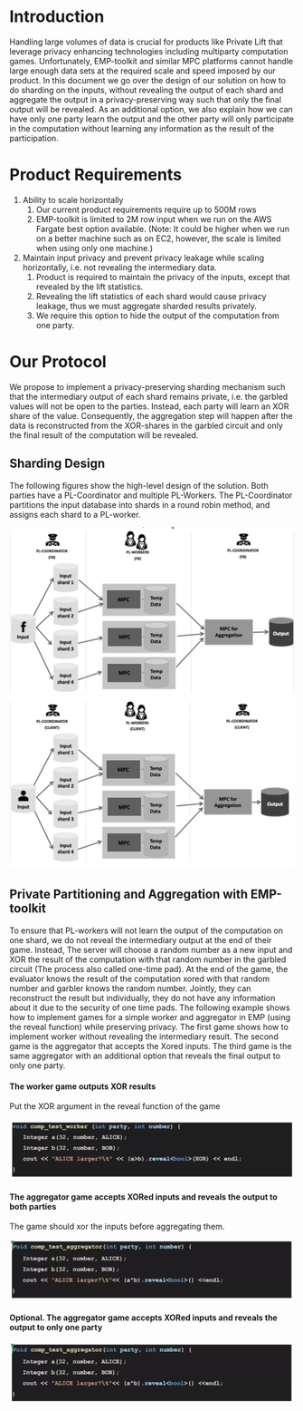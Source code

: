 # Introduction
Handling large volumes of data is crucial for products like Private Lift that leverage privacy enhancing technologies including multiparty computation games. Unfortunately, EMP-toolkit and similar MPC platforms cannot handle large enough data sets at the required scale and speed imposed by our product. In this document we go over the design of our solution on how to do sharding on the inputs, without revealing the output of each shard and aggregate the output in a privacy-preserving way such that only the final output will be revealed. As an additional option, we also explain how we can have only one party learn the output and the other party will only participate in the computation without learning any information as the result of the participation.

# Product Requirements
1. Ability to scale horizontally
    1. Our current product requirements require up to 500M rows
    2. EMP-toolkit is limited to 2M row input when we run on the AWS Fargate best option available. (Note: It could be higher when we run on a better machine such as on EC2, however, the scale is limited when using only one machine.)
2. Maintain input privacy and prevent privacy leakage while scaling horizontally, i.e. not revealing the intermediary data.
    1. Product is required to maintain the privacy of the inputs, except that revealed by the lift statistics.
    2. Revealing the lift statistics of each shard would cause privacy leakage, thus we must aggregate sharded results privately.
    3. We require this option to hide the output of the computation from one party.

# Our Protocol
We propose to implement a privacy-preserving sharding mechanism such that the intermediary output of each shard remains private, i.e. the garbled values will not be open to the parties. Instead, each party will learn an XOR share of the value. Consequently, the aggregation step will happen after the data is reconstructed from the XOR-shares in the garbled circuit and only the final result of the computation will be revealed.

## Sharding Design
The following figures show the high-level design of the solution. Both parties have a PL-Coordinator and multiple PL-Workers. The PL-Coordinator partitions the input database into shards in a round robin method, and assigns each shard to a PL-worker.

<img src="ShardingDesignFB.jpg" alt="Figure 1: FB side sharding design">

<img src="ShardingDesignClient.jpg" alt="Figure 2: Client side sharding design">

## Private Partitioning and Aggregation with EMP-toolkit
To ensure that PL-workers will not learn the output of the computation on one shard, we do not reveal the intermediary output at the end of their game. Instead, The server will choose a random number as a new input and XOR the result of the computation with that random number in the garbled circuit (The process also called one-time pad). At the end of the game, the evaluator knows the result of the computation xored with that random number and garbler knows the random number. Jointly, they can reconstruct the result but individually, they do not have any information about it due to the security of one time pads. The following example shows how to implement games for a simple worker and aggregator in EMP (using the reveal function) while preserving privacy. The first game shows how to implement worker without revealing the intermediary result. The second game is the aggregator that accepts the Xored inputs. The third game is the same aggregator with an additional option that reveals the final output to only one party.

#### The worker game outputs XOR results
Put the XOR argument in the reveal function of the game

<img src="XORoutput.jpg" alt="Figure 3: The worker game outputs XOR results">

#### The aggregator game accepts XORed inputs and reveals the output to both parties
The game should xor the inputs before aggregating them.

<img src="AggregateTwoParties.jpg" alt="Figure 4: The aggregator game accepts XORed inputs and reveals the output to both parties">

#### Optional. The aggregator game accepts XORed inputs and reveals the output to only one party

<img src="AggregateOneParty.jpg" alt="Figure 5: The aggregator game accepts XORed inputs and reveals the output to only one party">
